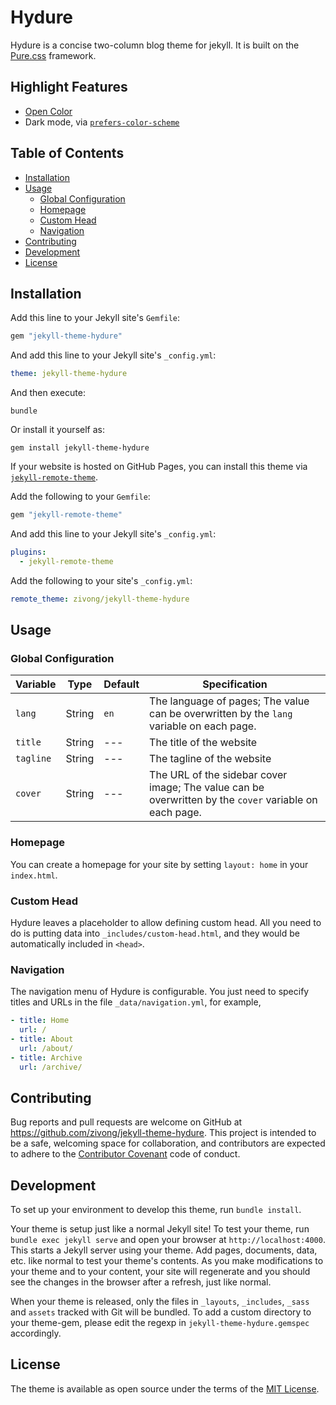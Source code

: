 # Hydure <!-- omit in toc -->

Hydure is a concise two-column blog theme for jekyll. It is built on the [Pure.css](https://github.com/pure-css/pure) framework.

## Highlight Features <!-- omit in toc -->

- [Open Color](https://github.com/yeun/open-color)
- Dark mode, via [`prefers-color-scheme`](https://developer.mozilla.org/en-US/docs/Web/CSS/@media/prefers-color-scheme)

## Table of Contents <!-- omit in toc -->

- [Installation](#installation)
- [Usage](#usage)
  - [Global Configuration](#global-configuration)
  - [Homepage](#homepage)
  - [Custom Head](#custom-head)
  - [Navigation](#navigation)
- [Contributing](#contributing)
- [Development](#development)
- [License](#license)

## Installation

Add this line to your Jekyll site's `Gemfile`:

```ruby
gem "jekyll-theme-hydure"
```

And add this line to your Jekyll site's `_config.yml`:

```yaml
theme: jekyll-theme-hydure
```

And then execute:

```shell
bundle
```

Or install it yourself as:

```shell
gem install jekyll-theme-hydure
```

If your website is hosted on GitHub Pages, you can install this theme via [`jekyll-remote-theme`](https://github.com/benbalter/jekyll-remote-theme).

Add the following to your `Gemfile`:

```ruby
gem "jekyll-remote-theme"
```

And add this line to your Jekyll site's `_config.yml`:

```yml
plugins:
  - jekyll-remote-theme
```

Add the following to your site's `_config.yml`:

```yml
remote_theme: zivong/jekyll-theme-hydure
```

## Usage

### Global Configuration

| Variable | Type | Default | Specification |
| -------- | ---- | ------- | ------------- |
| `lang` | String | `en` | The language of pages; The value can be overwritten by the `lang` variable on each page. |
| `title` | String | --- | The title of the website |
| `tagline` | String | --- | The tagline of the website |
| `cover` | String | --- | The URL of the sidebar cover image; The value can be overwritten by the `cover` variable on each page. |

### Homepage

You can create a homepage for your site by setting `layout: home` in your `index.html`.

### Custom Head

Hydure leaves a placeholder to allow defining custom head. All you need to do is putting data into `_includes/custom-head.html`, and they would be automatically included in `<head>`.

### Navigation

The navigation menu of Hydure is configurable. You just need to specify titles and URLs in the file `_data/navigation.yml`, for example,

```yml
- title: Home
  url: /
- title: About
  url: /about/
- title: Archive
  url: /archive/
```

## Contributing

Bug reports and pull requests are welcome on GitHub at https://github.com/zivong/jekyll-theme-hydure. This project is intended to be a safe, welcoming space for collaboration, and contributors are expected to adhere to the [Contributor Covenant](http://contributor-covenant.org) code of conduct.

## Development

To set up your environment to develop this theme, run `bundle install`.

Your theme is setup just like a normal Jekyll site! To test your theme, run `bundle exec jekyll serve` and open your browser at `http://localhost:4000`. This starts a Jekyll server using your theme. Add pages, documents, data, etc. like normal to test your theme's contents. As you make modifications to your theme and to your content, your site will regenerate and you should see the changes in the browser after a refresh, just like normal.

When your theme is released, only the files in `_layouts`, `_includes`, `_sass` and `assets` tracked with Git will be bundled.
To add a custom directory to your theme-gem, please edit the regexp in `jekyll-theme-hydure.gemspec` accordingly.

## License

The theme is available as open source under the terms of the [MIT License](https://opensource.org/licenses/MIT).
